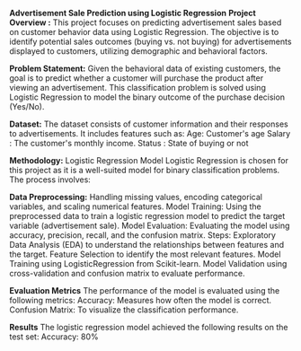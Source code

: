 **Advertisement Sale Prediction using Logistic Regression**
**Project Overview :**
This project focuses on predicting advertisement sales based on customer behavior data using Logistic Regression. 
The objective is to identify potential sales outcomes (buying vs. not buying) for advertisements displayed to customers, utilizing demographic and behavioral factors.

**Problem Statement:**
Given the behavioral data of existing customers, the goal is to predict whether a customer will purchase the product after viewing an advertisement.
This classification problem is solved using Logistic Regression to model the binary outcome of the purchase decision (Yes/No).

**Dataset:**
The dataset consists of customer information and their responses to advertisements. It includes features such as:
Age: Customer's age
Salary : The customer's monthly income.
Status : State of buying or not

**Methodology:**
Logistic Regression Model
Logistic Regression is chosen for this project as it is a well-suited model for binary classification problems. The process involves:

**Data Preprocessing:** Handling missing values, encoding categorical variables, and scaling numerical features.
Model Training: Using the preprocessed data to train a logistic regression model to predict the target variable (advertisement sale).
Model Evaluation: Evaluating the model using accuracy, precision, recall, and the confusion matrix.
Steps:
Exploratory Data Analysis (EDA) to understand the relationships between features and the target.
Feature Selection to identify the most relevant features.
Model Training using LogisticRegression from Scikit-learn.
Model Validation using cross-validation and confusion matrix to evaluate performance.

**Evaluation Metrics**
The performance of the model is evaluated using the following metrics:
Accuracy: Measures how often the model is correct.
Confusion Matrix: To visualize the classification performance.

**Results**
The logistic regression model achieved the following results on the test set:
Accuracy: 80%
